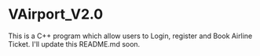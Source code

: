 # VAirport_V2.0
 
 This is a C++ program which allow users to Login, register and Book Airline Ticket.
 I'll update this README.md soon.
 
